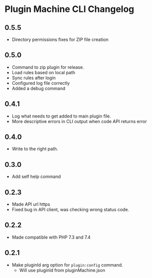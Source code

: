 # Plugin Machine CLI Changelog

## 0.5.5
- Directory permissions fixes for ZIP file creation
## 0.5.0

- Command to zip plugin for release.
- Load rules based on local path
- Sync rules after login
- Configured log file correctly
- Added a debug command
## 0.4.1

- Log what needs to get added to main plugin file.
- More descriptive errors in CLI output when code API returns error
## 0.4.0
- Write to the right path.
## 0.3.0
- Add self help command
## 0.2.3
- Made API url https
- Fixed bug in API client, was checking wrong status code.
## 0.2.2
- Made compatible with PHP 7.3 and 7.4

## 0.2.1
- Make pluginId arg option for `plugin:config` command.
    - Will use pluginId from pluginMachine.json
